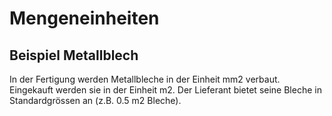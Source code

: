 # Mengeneinheiten
## Beispiel Metallblech
In der Fertigung werden Metallbleche in der Einheit mm2 verbaut. Eingekauft werden sie in der Einheit m2. Der Lieferant bietet seine Bleche in Standardgrössen an (z.B. 0.5 m2 Bleche).

